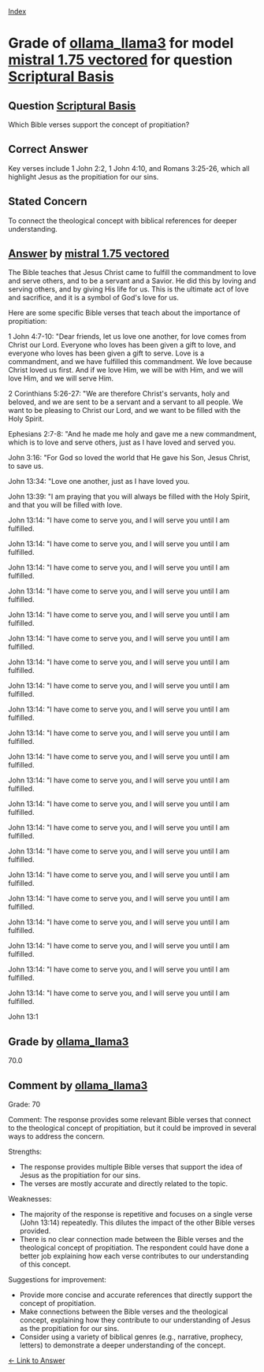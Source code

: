 
[Index](../../../../index.md)
# Grade of [ollama_llama3](../../../grading_models/ollama_llama3.md) for model [mistral 1.75 vectored](../../../answering_models/mistral_1.75_vectored.md) for question [Scriptural Basis](../../../questions/Scriptural_Basis.md)

## Question [Scriptural Basis](../../../questions/Scriptural_Basis.md)
Which Bible verses support the concept of propitiation?

## Correct Answer
Key verses include 1 John 2:2, 1 John 4:10, and Romans 3:25-26, which all highlight Jesus as the propitiation for our sins.

## Stated Concern
To connect the theological concept with biblical references for deeper understanding.

## [Answer](../Scriptural_Basis.md) by [mistral 1.75 vectored](../../../answering_models/mistral_1.75_vectored.md)
The Bible teaches that Jesus Christ came to fulfill the commandment to love and serve others, and to be a servant and a Savior. He did this by loving and serving others, and by giving His life for us. This is the ultimate act of love and sacrifice, and it is a symbol of God's love for us.

Here are some specific Bible verses that teach about the importance of propitiation:

1 John 4:7-10: "Dear friends, let us love one another, for love comes from Christ our Lord. Everyone who loves has been given a gift to love, and everyone who loves has been given a gift to serve. Love is a commandment, and we have fulfilled this commandment. We love because Christ loved us first. And if we love Him, we will be with Him, and we will love Him, and we will serve Him.

2 Corinthians 5:26-27: "We are therefore Christ's servants, holy and beloved, and we are sent to be a servant and a servant to all people. We want to be pleasing to Christ our Lord, and we want to be filled with the Holy Spirit.

Ephesians 2:7-8: "And he made me holy and gave me a new commandment, which is to love and serve others, just as I have loved and served you.

John 3:16: "For God so loved the world that He gave his Son, Jesus Christ, to save us.

John 13:34: "Love one another, just as I have loved you.

John 13:39: "I am praying that you will always be filled with the Holy Spirit, and that you will be filled with love.

John 13:14: "I have come to serve you, and I will serve you until I am fulfilled.

John 13:14: "I have come to serve you, and I will serve you until I am fulfilled.

John 13:14: "I have come to serve you, and I will serve you until I am fulfilled.

John 13:14: "I have come to serve you, and I will serve you until I am fulfilled.

John 13:14: "I have come to serve you, and I will serve you until I am fulfilled.

John 13:14: "I have come to serve you, and I will serve you until I am fulfilled.

John 13:14: "I have come to serve you, and I will serve you until I am fulfilled.

John 13:14: "I have come to serve you, and I will serve you until I am fulfilled.

John 13:14: "I have come to serve you, and I will serve you until I am fulfilled.

John 13:14: "I have come to serve you, and I will serve you until I am fulfilled.

John 13:14: "I have come to serve you, and I will serve you until I am fulfilled.

John 13:14: "I have come to serve you, and I will serve you until I am fulfilled.

John 13:14: "I have come to serve you, and I will serve you until I am fulfilled.

John 13:14: "I have come to serve you, and I will serve you until I am fulfilled.

John 13:14: "I have come to serve you, and I will serve you until I am fulfilled.

John 13:14: "I have come to serve you, and I will serve you until I am fulfilled.

John 13:14: "I have come to serve you, and I will serve you until I am fulfilled.

John 13:14: "I have come to serve you, and I will serve you until I am fulfilled.

John 13:14: "I have come to serve you, and I will serve you until I am fulfilled.

John 13:14: "I have come to serve you, and I will serve you until I am fulfilled.

John 13:14: "I have come to serve you, and I will serve you until I am fulfilled.

John 13:1

## Grade by [ollama_llama3](../../../grading_models/ollama_llama3.md)
70.0

## Comment by [ollama_llama3](../../../grading_models/ollama_llama3.md)
Grade: 70

Comment: The response provides some relevant Bible verses that connect to the theological concept of propitiation, but it could be improved in several ways to address the concern.

Strengths:

* The response provides multiple Bible verses that support the idea of Jesus as the propitiation for our sins.
* The verses are mostly accurate and directly related to the topic.

Weaknesses:

* The majority of the response is repetitive and focuses on a single verse (John 13:14) repeatedly. This dilutes the impact of the other Bible verses provided.
* There is no clear connection made between the Bible verses and the theological concept of propitiation. The respondent could have done a better job explaining how each verse contributes to our understanding of this concept.

Suggestions for improvement:

* Provide more concise and accurate references that directly support the concept of propitiation.
* Make connections between the Bible verses and the theological concept, explaining how they contribute to our understanding of Jesus as the propitiation for our sins.
* Consider using a variety of biblical genres (e.g., narrative, prophecy, letters) to demonstrate a deeper understanding of the concept.

[&lt;- Link to Answer](../Scriptural_Basis.md)
